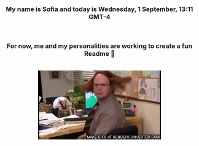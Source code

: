


<div align="center">
<h3 >My name is Sofia and today is Wednesday, 1 September, 13:11 GMT-4</h3><br>
<h3 >For now, me and my personalities are working to create a fun Readme 👋
</h3><br>
<img src='img/dwight.gif' alt='working...'/>
</div>
